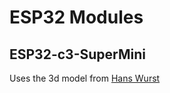 # ESP32 Modules

## ESP32-c3-SuperMini

Uses the 3d model from [Hans Wurst](https://grabcad.com/library/esp32-c3-supermini-1)
